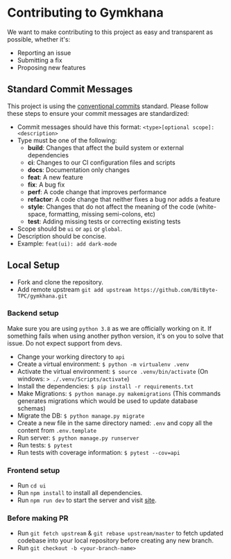 # Contributing to Gymkhana

We want to make contributing to this project as easy and transparent as possible, whether it's:

- Reporting an issue
- Submitting a fix
- Proposing new features

## Standard Commit Messages

This project is using the [conventional commits](https://www.conventionalcommits.org/en/v1.0.0-beta.2/) standard. Please follow these steps to ensure your
commit messages are standardized:

- Commit messages should have this format:
  `<type>[optional scope]: <description>`
- Type must be one of the following:
  -  **build**: Changes that affect the build system or external dependencies 
  -  **ci**: Changes to our CI configuration files and scripts 
  -  **docs**: Documentation only changes
  -  **feat**: A new feature
  -  **fix**: A bug fix
  -  **perf**: A code change that improves performance
  -  **refactor**: A code change that neither fixes a bug nor adds a feature
  -  **style**: Changes that do not affect the meaning of the code (white-space, formatting, missing semi-colons, etc)
  -  **test**: Adding missing tests or correcting existing tests
- Scope should be `ui` or `api` or `global`.
- Description should be concise.
- Example: `feat(ui): add dark-mode`


## Local Setup

- Fork and clone the repository.
- Add remote upstream `git add upstream https://github.com/BitByte-TPC/gymkhana.git`

### Backend setup

Make sure you are using `python 3.8` as we are officially working on it. If something fails when using another python version, it's on you to solve that issue. Do not expect support from devs.

- Change your working directory to `api`
- Create a virtual environment: `$ python -m virtualenv .venv`
- Activate the virtual environment: `$ source .venv/bin/activate` (On windows: `> ./.venv/Scripts/activate`)
- Install the dependencies: `$ pip install -r requirements.txt`
- Make Migrations: `$ python manage.py makemigrations` (This commands generates migrations which would be used to update database schemas)
- Migrate the DB: `$ python manage.py migrate`
- Create a new file in the same directory named: `.env` and copy all the content from `.env.template`
- Run server: `$ python manage.py runserver`
- Run tests: `$ pytest`
- Run tests with coverage information: `$ pytest --cov=api`

### Frontend setup

- Run `cd ui`
- Run `npm install` to install all dependencies.
- Run `npm run dev` to start the server and visit [site](http://localhost:3000).

### Before making PR

- Run `git fetch upstream` & `git rebase upstream/master` to fetch updated codebase into your local repository before creating any new branch.
- Run `git checkout -b <your-branch-name>`
